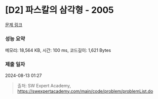 # [D2] 파스칼의 삼각형 - 2005 

[문제 링크](https://swexpertacademy.com/main/code/problem/problemDetail.do?contestProbId=AV5P0-h6Ak4DFAUq) 

### 성능 요약

메모리: 18,564 KB, 시간: 100 ms, 코드길이: 1,621 Bytes

### 제출 일자

2024-08-13 01:27



> 출처: SW Expert Academy, https://swexpertacademy.com/main/code/problem/problemList.do